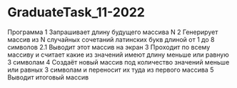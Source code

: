 # GraduateTask_11-2022
Программа
1 Запрашивает длину будущего массива N
2 Генерирует массив из N случайных сочетаний латинских букв длиной от 1 до 8 символов
2.1 Выводит этот массив на экран
3 Проходит по всему массиву и считает какие из значений имеют длину меньше или равную 3 символам
4 Создаёт новый массив под количество значений меньше или равных 3 символам и переносит их туда из первого массива
5 Выводит итоговый массив